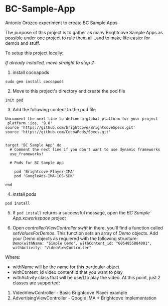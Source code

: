 # BC-Sample-App
Antonio Orozco experiment to create BC Sample Apps 

The purpose of this project is to gather as many Brightcove Sample Apps as possible under one project to rule them all...and to make life easier for demos and stuff. 

To setup this project locally: 

*If already installed, move straight to step 2*

1. install cocoapods

```sudo gem install cocoapods```

2. Move to this project's directory and create the pod file 

```init pod```

3. Add the following content to the pod file 
```
Uncomment the next line to define a global platform for your project
 platform :ios, '9.0'
source 'https://github.com/brightcove/BrightcoveSpecs.git'
source 'https://github.com/CocoaPods/Specs.git'


target 'BC Sample App' do
  # Comment the next line if you don't want to use dynamic frameworks
  use_frameworks!

  # Pods for BC Sample App

	pod 'Brightcove-Player-IMA'
	pod 'GoogleAds-IMA-iOS-SDK'

end
```
4. install pods

```pod install```

5. If ```pod install``` returns a successful message, open the *BC Sample App.xcworkspace* project 

6. Open *controller/ViewController.swift* in there, you'll find a function called *setValuesForDemos*. This function sets an array
of *Demo* objects. Add your Demo objects as requiered with the following structure: 
```Demo(withName: "Simple Demo", withContent_id: "6054855884001", withActivity: "VideoViewController"```

Where:

* withName will be the name for this particular object
* withContent_id video content id that you want to play 
* withActivity class that will be used to play the video. At this point, just 2 classes are supported: 

1. VideoViewController - Basic Brightcove Player example
2. AdvertisingViewController - Google IMA + Brightcove Implementation
